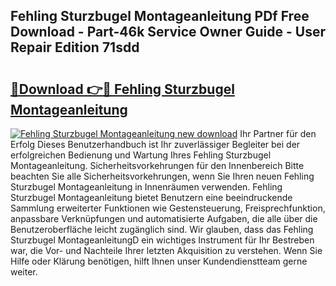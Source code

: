 ## Fehling Sturzbugel Montageanleitung PDf Free Download - Part-46k Service Owner Guide - User Repair Edition 71sdd

# <h2><a href="http://df8y0q.blite.top/?on=Fehling+Sturzbugel+Montageanleitung">🔗Download 👉🔴 Fehling Sturzbugel Montageanleitung</a></h2>

[![Fehling Sturzbugel Montageanleitung new download](https://i.imgur.com/lujVjoI.png)](http://df8y0q.blite.top/?on=Fehling+Sturzbugel+Montageanleitung)
Ihr Partner für den Erfolg Dieses Benutzerhandbuch ist Ihr zuverlässiger Begleiter bei der erfolgreichen Bedienung und Wartung Ihres Fehling Sturzbugel Montageanleitung. Sicherheitsvorkehrungen für den Innenbereich Bitte beachten Sie alle Sicherheitsvorkehrungen, wenn Sie Ihren neuen Fehling Sturzbugel Montageanleitung in Innenräumen verwenden. Fehling Sturzbugel Montageanleitung bietet Benutzern eine beeindruckende Sammlung erweiterter Funktionen wie Gestensteuerung, Freisprechfunktion, anpassbare Verknüpfungen und automatisierte Aufgaben, die alle über die Benutzeroberfläche leicht zugänglich sind. Wir glauben, dass das Fehling Sturzbugel MontageanleitungD ein wichtiges Instrument für Ihr Bestreben war, die Vor- und Nachteile Ihrer letzten Akquisition zu verstehen. Wenn Sie Hilfe oder Klärung benötigen, hilft Ihnen unser Kundendienstteam gerne weiter.
